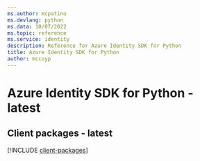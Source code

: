 ```yaml
---
ms.author: mcpatino
ms.devlang: python
ms.data: 10/07/2022
ms.topic: reference
ms.service: identity
description: Reference for Azure Identity SDK for Python
title: Azure Identity SDK for Python
author: mccoyp
---
```

# Azure Identity SDK for Python - latest

## Client packages - latest
[!INCLUDE [client-packages](identity-client-index.md)]